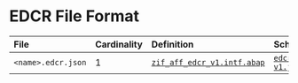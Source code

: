 # EDCR File Format

File | Cardinality | Definition | Schema | Example
:--- | :--- | :--- | :--- | :---
`<name>.edcr.json` | 1 | [`zif_aff_edcr_v1.intf.abap`](./type/zif_aff_edcr_v1.intf.abap) | [`edcr-v1.json`](./edcr-v1.json)
